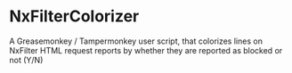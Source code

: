 # NxFilterColorizer
A Greasemonkey / Tampermonkey user script, that colorizes lines on NxFilter HTML request reports by whether they are reported as blocked or not (Y/N)
